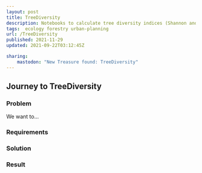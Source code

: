 ```yaml
---
layout: post
title: TreeDiversity
description: Notebooks to calculate tree diversity indices (Shannon and Simpson) for planners, foresters, and ecologists!
tags:  ecology forestry urban-planning
url: /TreeDiversity
published: 2021-11-29
updated: 2021-09-22T03:12:45Z

sharing:
    mastodon: "New Treasure found: TreeDiversity"
---
```


## Journey to TreeDiversity

### Problem

We want to... 

### Requirements

### Solution

### Result